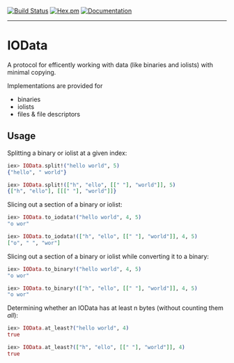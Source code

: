 [![Build Status](https://github.com/jallum/iodata/workflows/CI/badge.svg)](https://github.com/jallum/iodata/actions) [![Hex.pm](https://img.shields.io/hexpm/v/iodata.svg)](https://hex.pm/packages/iodata) [![Documentation](https://img.shields.io/badge/documentation-gray)](https://hexdocs.pm/iodata/)

---

# IOData

A protocol for efficently working with data (like binaries and iolists) with 
minimal copying. 

Implementations are provided for

- binaries
- iolists
- files & file descriptors

## Usage

Splitting a binary or iolist at a given index:

```elixir
iex> IOData.split!("hello world", 5)
{"hello", " world"}

iex> IOData.split!(["h", "ello", [[" "], "world"]], 5)
{["h", "ello"], [[[" "], "world"]]}
```

Slicing out a section of a binary or iolist:

```elixir
iex> IOData.to_iodata!("hello world", 4, 5)
"o wor"

iex> IOData.to_iodata!(["h", "ello", [[" "], "world"]], 4, 5)
["o", " ", "wor"]
```

Slicing out a section of a binary or iolist while converting it to a binary:

```elixir
iex> IOData.to_binary!("hello world", 4, 5)
"o wor"

iex> IOData.to_binary!(["h", "ello", [[" "], "world"]], 4, 5)
"o wor"
```

Determining whether an IOData has at least n bytes (without counting them _all_):

```elixir
iex> IOData.at_least?("hello world", 4)
true

iex> IOData.at_least?(["h", "ello", [[" "], "world"]], 4)
true
```
